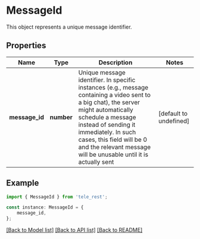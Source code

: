 # MessageId

This object represents a unique message identifier.

## Properties

Name | Type | Description | Notes
------------ | ------------- | ------------- | -------------
**message_id** | **number** | Unique message identifier. In specific instances (e.g., message containing a video sent to a big chat), the server might automatically schedule a message instead of sending it immediately. In such cases, this field will be 0 and the relevant message will be unusable until it is actually sent | [default to undefined]

## Example

```typescript
import { MessageId } from 'tele_rest';

const instance: MessageId = {
    message_id,
};
```

[[Back to Model list]](../README.md#documentation-for-models) [[Back to API list]](../README.md#documentation-for-api-endpoints) [[Back to README]](../README.md)
